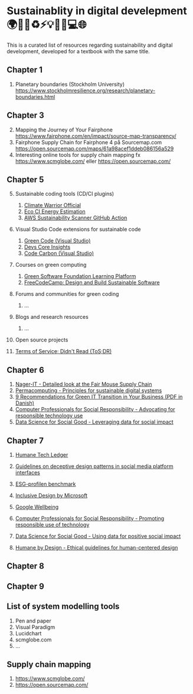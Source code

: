 # Sustainablity in digital develepment 🌍🌳🍎♻️⚡️💡💼📱💻🌐

This is a curated list of resources regarding sustainability and digital development, developed for a textbook with the same title. 

## Chapter 1
1. Planetary boundaries (Stockholm University) https://www.stockholmresilience.org/research/planetary-boundaries.html

## Chapter 3
2. Mapping the Journey of Your Fairphone https://www.fairphone.com/en/impact/source-map-transparency/
3. Fairphone Supply Chain for Fairphone 4 på Sourcemap.com https://open.sourcemap.com/maps/61a98acef1ddeb086156a529
4. Interesting online tools for supply chain mapping fx  https://www.scmglobe.com/ eller https://open.sourcemap.com/

## Chapter 5
5. Sustainable coding tools (CD/CI plugins)
   1. [Climate Warrior Official](https://github.com/marketplace/climate-warrior-official)
   2. [Eco CI Energy Estimation](https://github.com/marketplace/actions/eco-ci-energy-estimation)
   3. [AWS Sustainability Scanner GitHub Action](https://github.com/marketplace/actions/aws-sustainability-scanner-github-action)
      
6. Visual Studio Code extensions for sustainable code  
   1. [Green Code (Visual Studio)](https://marketplace.visualstudio.com/items?itemName=GreenCode.greencode)
   2. [Devs Core Insights](https://marketplace.visualstudio.com/items?itemName=DevsCore.devs-core-insights)
   3. [Code Carbon (Visual Studio)](https://marketplace.visualstudio.com/items?itemName=CodeCarbon.codecarbon)
      
7. Courses on green computing
   1. [Green Software Foundation Learning Platform](https://learn.greensoftware.foundation/)
   2. [FreeCodeCamp: Design and Build Sustainable Software](https://www.freecodecamp.org/news/design-and-build-sustainable-software/)
      
8. Forums and communities for green coding
   1. ...
      
9. Blogs and research resources 
   1. ...
      
10. Open source projects
   1. [Terms of Service; Didn't Read (ToS;DR)](https://tosdr.org/)


## Chapter 6
1. [Nager-IT - Detailed look at the Fair Mouse Supply Chain](https://www.nager-it.de/en/maus/lieferkette)
2. [Permacomputing - Principles for sustainable digital systems](https://permacomputing.net/)
3. [9 Recommendations for Green IT Transition in Your Business (PDF in Danish)](https://itb.dk/wp-content/uploads/2024/06/9-anbefalinger-til-din-virksomheds-groenne-it-omstilling2024-1.pdf)
4. [Computer Professionals for Social Responsibility - Advocating for responsible technology use](http://cpsr.org)
5. [Data Science for Social Good - Leveraging data for social impact](http://www.datascienceforsocialgood.org)
 

## Chapter 7
1. [Humane Tech Ledger](https://ledger.humanetech.com)
2. [Guidelines on deceptive design patterns in social media platform interfaces](https://www.edpb.europa.eu/system/files/2023-02/edpb_03-2022_guidelines_on_deceptive_design_patterns_in_social_media_platform_interfaces_v2_en_0.pdf)
3. [ESG-profilen benchmark](https://www.lederne.dk/min-ledelse/esg-profilen/benchmark)

4. [Inclusive Design by Microsoft](https://inclusive.microsoft.design/)
5. [Google Wellbeing](https://wellbeing.google/)

6. [Computer Professionals for Social Responsibility - Promoting responsible use of technology](http://cpsr.org)
7. [Data Science for Social Good - Using data for positive social impact](http://www.datascienceforsocialgood.org)
8. [Humane by Design - Ethical guidelines for human-centered design](https://humanebydesign.com)

## Chapter 8

## Chapter 9

## List of system modelling tools
1. Pen and paper
2. Visual Paradigm
3. Lucidchart
4. scmglobe.com
5. ...

## Supply chain mapping
1. https://www.scmglobe.com/
2. https://open.sourcemap.com/


